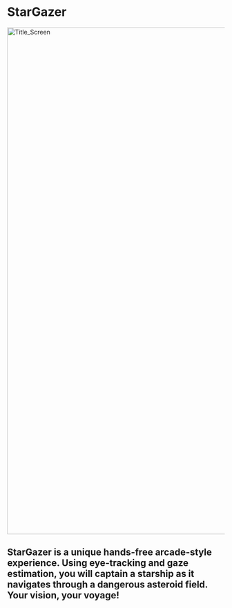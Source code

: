 # StarGazer
<img width="1175" alt="Title_Screen" src="https://github.com/user-attachments/assets/e627c809-959b-4334-9285-e9c2db8a9577">

## StarGazer is a unique hands-free arcade-style experience. Using eye-tracking and gaze estimation, you will captain a starship as it navigates through a dangerous asteroid field. Your vision, your voyage!
